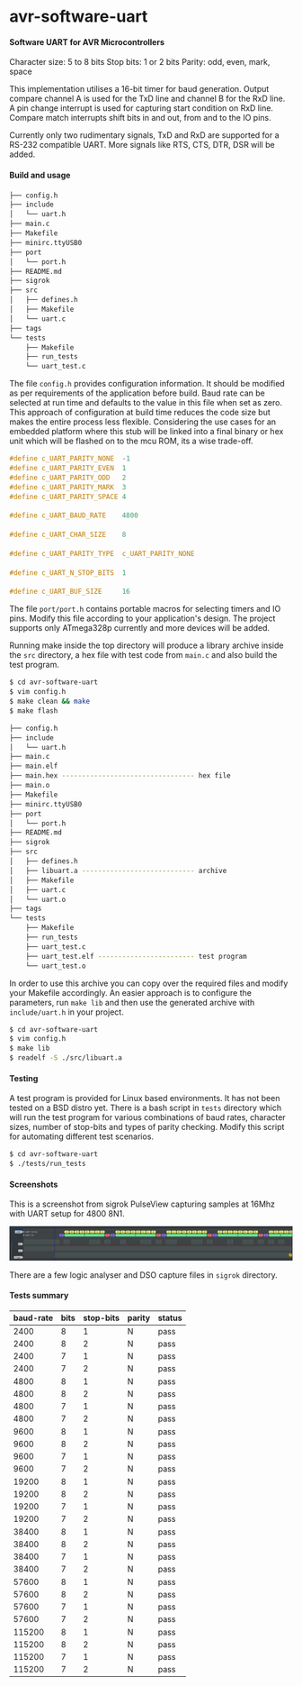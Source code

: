 # avr-software-uart

#### Software UART for AVR Microcontrollers

Character size: 5 to 8 bits
Stop bits: 1 or 2 bits
Parity: odd, even, mark, space

This implementation utilises a 16-bit timer for baud generation. Output compare channel A is used for the TxD line and channel B for the RxD line. A pin change interrupt is used for capturing start condition on RxD line. Compare match interrupts shift bits in and out, from and to the IO pins.

Currently only two rudimentary signals, TxD and RxD are supported for a RS-232 compatible UART. More signals like RTS, CTS, DTR, DSR will be added.

#### Build and usage

```bash
├── config.h
├── include
│   └── uart.h
├── main.c
├── Makefile
├── minirc.ttyUSB0
├── port
│   └── port.h
├── README.md
├── sigrok
├── src
│   ├── defines.h
│   ├── Makefile
│   └── uart.c
├── tags
└── tests
    ├── Makefile
    ├── run_tests
    └── uart_test.c

```

The file `config.h` provides configuration information. It should be modified as per requirements of the application before build. Baud rate can be selected at run time  and defaults to the value in this file when set as zero. This approach of configuration at build time reduces the code size but makes the entire process less flexible. Considering the use cases for an embedded platform where this stub will be linked into a final binary or hex unit which will be flashed on to the mcu ROM, its a wise trade-off.

```c
#define c_UART_PARITY_NONE  -1
#define c_UART_PARITY_EVEN  1
#define c_UART_PARITY_ODD   2
#define c_UART_PARITY_MARK  3
#define c_UART_PARITY_SPACE 4

#define c_UART_BAUD_RATE    4800

#define c_UART_CHAR_SIZE    8

#define c_UART_PARITY_TYPE  c_UART_PARITY_NONE

#define c_UART_N_STOP_BITS  1

#define c_UART_BUF_SIZE     16
```

The file `port/port.h` contains portable macros for selecting timers and IO pins. Modify this file according to your application's design. The project supports only ATmega328p currently and more devices will be added.

Running make inside the top directory will produce a library archive inside the `src` directory, a hex file with test code from `main.c` and also build the test program.

```bash
$ cd avr-software-uart
$ vim config.h
$ make clean && make
$ make flash
```

```bash
├── config.h
├── include
│   └── uart.h
├── main.c
├── main.elf
├── main.hex --------------------------------- hex file
├── main.o
├── Makefile
├── minirc.ttyUSB0
├── port
│   └── port.h
├── README.md
├── sigrok
├── src
│   ├── defines.h
│   ├── libuart.a ---------------------------- archive
│   ├── Makefile
│   ├── uart.c
│   └── uart.o
├── tags
└── tests
    ├── Makefile
    ├── run_tests
    ├── uart_test.c
    ├── uart_test.elf ------------------------ test program
    └── uart_test.o
```

In order to use this archive you can copy over the required files and modify your Makefile accordingly. An easier approach is to configure the parameters, run `make lib` and then use the generated archive with `include/uart.h` in your project.

```bash
$ cd avr-software-uart
$ vim config.h
$ make lib
$ readelf -S ./src/libuart.a
```

#### Testing

A test program is provided for Linux based environments. It has not been tested on a BSD distro yet. There is a bash script in `tests` directory which will run the test program for various combinations of baud rates, character sizes, number of stop-bits and types of parity checking. Modify this script for automating different test scenarios.

```bash
$ cd avr-software-uart
$ ./tests/run_tests
```

#### Screenshots

This is a screenshot from sigrok PulseView capturing samples at 16Mhz with UART setup for 4800 8N1.

![logic analyser screenshot](./sigrok/uart_logic_4800_8N1.png)

There are a few logic analyser and DSO capture files in `sigrok` directory.

#### Tests summary

| baud-rate | bits | stop-bits | parity | status |
| :-------- | ---- | --------- | ------ | ------ |
| 2400      | 8    | 1         | N      | pass   |
| 2400      | 8    | 2         | N      | pass   |
| 2400      | 7    | 1         | N      | pass   |
| 2400      | 7    | 2         | N      | pass   |
| 4800      | 8    | 1         | N      | pass   |
| 4800      | 8    | 2         | N      | pass   |
| 4800      | 7    | 1         | N      | pass   |
| 4800      | 7    | 2         | N      | pass   |
| 9600      | 8    | 1         | N      | pass   |
| 9600      | 8    | 2         | N      | pass   |
| 9600      | 7    | 1         | N      | pass   |
| 9600      | 7    | 2         | N      | pass   |
| 19200     | 8    | 1         | N      | pass   |
| 19200     | 8    | 2         | N      | pass   |
| 19200     | 7    | 1         | N      | pass   |
| 19200     | 7    | 2         | N      | pass   |
| 38400     | 8    | 1         | N      | pass   |
| 38400     | 8    | 2         | N      | pass   |
| 38400     | 7    | 1         | N      | pass   |
| 38400     | 7    | 2         | N      | pass   |
| 57600     | 8    | 1         | N      | pass   |
| 57600     | 8    | 2         | N      | pass   |
| 57600     | 7    | 1         | N      | pass   |
| 57600     | 7    | 2         | N      | pass   |
| 115200    | 8    | 1         | N      | pass   |
| 115200    | 8    | 2         | N      | pass   |
| 115200    | 7    | 1         | N      | pass   |
| 115200    | 7    | 2         | N      | pass   |
